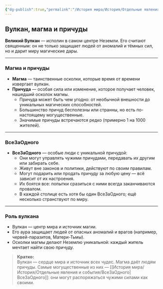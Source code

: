 ```yaml
---
{"dg-publish":true,"permalink":"/История мира/История/Отдельные явления и события/Вулкан/","noteIcon":"","created":"2025-08-21T13:47:30.312+03:00","updated":"2025-07-29T23:53:11.808+03:00"}
---
```


## Вулкан, магма и причуды

**Великий Вулкан** — исполин в самом центре Неземли. Его считают священным: он не только защищает людей от аномалий и тёмных сил, но и дарит миру магические дары.

---

### Магма и причуды

- **Магма** — таинственные осколки, которые время от времени извергает вулкан.
- **Причуда** — особая сила или изменение, которое получает человек, нашедший осколок магмы.
    - Причуда может быть чем угодно: от необычной внешности до уникальных магических способностей.
    - Большинство причуд бесполезны или странны, но есть по-настоящему могущественные.
    - Значимые причуды встречаются редко (примерно 1 на 1000 жителей).

---

### ВсеЗаОдного

- **ВсеЗаОдного** — особые люди с уникальной причудой:
    - Они могут управлять чужими причудами, передавать их другим или забирать себе.
    - Живут вне законов и политики, действуют по своим правилам.
    - Могут подарить или продать причуду за любую цену — всё зависит от их настроения.
    - Их боятся все: попытки сразиться с ними всегда заканчиваются провалом.
    - В каждой столице есть хотя бы один ВсеЗаОдного; ещё несколько странствуют по миру.

---

### Роль вулкана

- Вулкан — центр мира и источник магии.
- Его аура защищает людей от опасных аномалий и врагов (например, червей-паразитов, Матери-Тьмы).
- Осколки магмы делают Неземлю уникальной: каждый житель мечтает найти свою причуду.

> **Кратко:**  
> Вулкан — сердце мира и источник всех чудес. Магма даёт людям причуды. Самые могущественные из них — [[История мира/История/Отдельные явления и события/ВсеЗаОдного\|ВсеЗаОдного]]: они могут распоряжаться чужими силами как своими.

